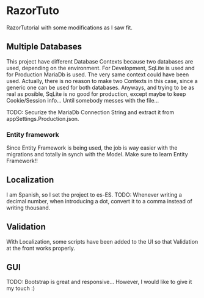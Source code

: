 # RazorTuto
RazorTutorial with some modifications as I saw fit.

## Multiple Databases
This project have different Database Contexts because two databases are used, depending on the environment. For Development, SqLite is used and for Production MariaDb is used.
The very same context could have been used. Actually, there is no reason to make two Contexts in this case, since a generic one can be used for both databases. Anyways, and trying to be as real as posible, SqLite is no good for production, except maybe to keep Cookie/Session info... Until somebody messes with the file...

TODO: Securize the MariaDb Connection String and extract it from appSettings.Production.json.

### Entity framework
Since Entity Framework is being used, the job is way easier with the migrations and totally in synch with the Model. Make sure to learn Entity Framework!!

## Localization
I am Spanish, so I set the project to es-ES.
TODO: Whenever writing a decimal number, when introducing a dot, convert it to a comma instead of writing thousand.

## Validation
With Localization, some scripts have been added to the UI so that Validation at the front works properly.

## GUI
TODO: Bootstrap is great and responsive... However, I would like to give it my touch :)

